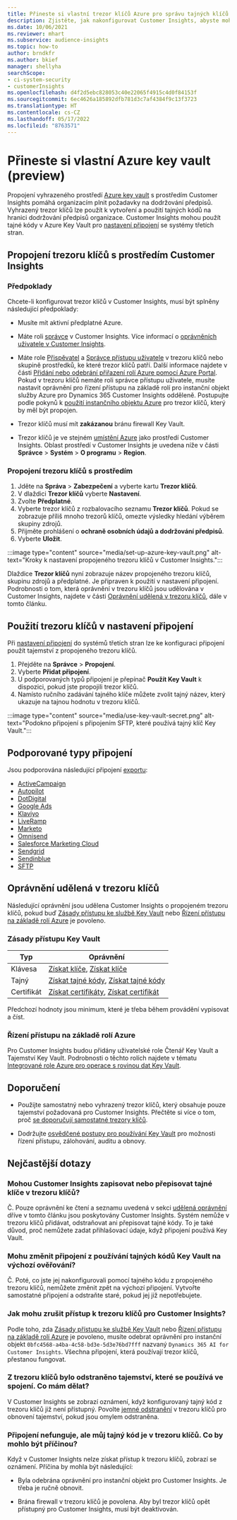 ```yaml
---
title: Přineste si vlastní trezor klíčů Azure pro správu tajných klíčů
description: Zjistěte, jak nakonfigurovat Customer Insights, abyste mohli používat svůj vlastní Azure key vault.
ms.date: 10/06/2021
ms.reviewer: mhart
ms.subservice: audience-insights
ms.topic: how-to
author: brndkfr
ms.author: bkief
manager: shellyha
searchScope:
- ci-system-security
- customerInsights
ms.openlocfilehash: d4f2d5ebc828053c40e22065f4915c4d0f84153f
ms.sourcegitcommit: 6ec4626a185892dfb781d3c7af4384f9c13f3723
ms.translationtype: HT
ms.contentlocale: cs-CZ
ms.lasthandoff: 05/17/2022
ms.locfileid: "8763571"
---
```

# <a name="bring-your-own-azure-key-vault-preview"></a>Přineste si vlastní Azure key vault (preview)

Propojení vyhrazeného prostředí [Azure key vault](/azure/key-vault/general/basic-concepts) s prostředím Customer Insights pomáhá organizacím plnit požadavky na dodržování předpisů.
Vyhrazený trezor klíčů lze použít k vytvoření a použití tajných kódů na hranici dodržování předpisů organizace. Customer Insights mohou použít tajné kódy v Azure Key Vault pro [nastavení připojení](connections.md) se systémy třetích stran.

## <a name="link-the-key-vault-to-the-customer-insights-environment"></a>Propojení trezoru klíčů s prostředím Customer Insights

### <a name="prerequisites"></a>Předpoklady

Chcete-li konfigurovat trezor klíčů v Customer Insights, musí být splněny následující předpoklady:

- Musíte mít aktivní předplatné Azure.

- Máte roli [správce](permissions.md#admin) v Customer Insights. Více informací o [oprávněních uživatele v Customer Insights](permissions.md#assign-roles-and-permissions).

- Máte role [Přispěvatel](/azure/role-based-access-control/built-in-roles#contributor) a [Správce přístupu uživatele](/azure/role-based-access-control/built-in-roles#user-access-administrator) v trezoru klíčů nebo skupině prostředků, ke které trezor klíčů patří. Další informace najdete v části [Přidání nebo odebrání přiřazení rolí Azure pomocí Azure Portal](/azure/role-based-access-control/role-assignments-portal). Pokud v trezoru klíčů nemáte roli správce přístupu uživatele, musíte nastavit oprávnění pro řízení přístupu na základě rolí pro instanční objekt služby Azure pro Dynamics 365 Customer Insights odděleně. Postupujte podle pokynů k [použití instančního objektu Azure](connect-service-principal.md) pro trezor klíčů, který by měl být propojen.

- Trezor klíčů musí mít **zakázanou** bránu firewall Key Vault.

- Trezor klíčů je ve stejném [umístění Azure](https://azure.microsoft.com/global-infrastructure/geographies/#overview) jako prostředí Customer Insights. Oblast prostředí v Customer Insights je uvedena níže v části **Správce** > **Systém** > **O programu** > **Region**.

### <a name="link-a-key-vault-to-the-environment"></a>Propojení trezoru klíčů s prostředím

1. Jděte na **Správa** > **Zabezpečení** a vyberte kartu **Trezor klíčů**.
1. V dlaždici **Trezor klíčů** vyberte **Nastavení**.
1. Zvolte **Předplatné**.
1. Vyberte trezor klíčů z rozbalovacího seznamu **Trezor klíčů**. Pokud se zobrazuje příliš mnoho trezorů klíčů, omezte výsledky hledání výběrem skupiny zdrojů.
1. Přijměte prohlášení o **ochraně osobních údajů a dodržování předpisů**.
1. Vyberte **Uložit**.

:::image type="content" source="media/set-up-azure-key-vault.png" alt-text="Kroky k nastavení propojeného trezoru klíčů v Customer Insights.":::

Dlaždice **Trezor klíčů** nyní zobrazuje název propojeného trezoru klíčů, skupinu zdrojů a předplatné. Je připraven k použití v nastavení připojení.
Podrobnosti o tom, která oprávnění v trezoru klíčů jsou udělována v Customer Insights, najdete v části [Oprávnění udělená v trezoru klíčů](#permissions-granted-on-the-key-vault), dále v tomto článku.

## <a name="use-the-key-vault-in-the-connection-setup"></a>Použití trezoru klíčů v nastavení připojení

Při [nastavení připojení](connections.md) do systémů třetích stran lze ke konfiguraci připojení použít tajemství z propojeného trezoru klíčů.

1. Přejděte na **Správce** > **Propojení**.
1. Vyberte **Přidat připojení**.
1. U podporovaných typů připojení je přepínač **Použít Key Vault** k dispozici, pokud jste propojili trezor klíčů.
1. Namísto ručního zadávání tajného klíče můžete zvolit tajný název, který ukazuje na tajnou hodnotu v trezoru klíčů.

:::image type="content" source="media/use-key-vault-secret.png" alt-text="Podokno připojení s připojením SFTP, které používá tajný klíč Key Vault.":::

## <a name="supported-connection-types"></a>Podporované typy připojení

Jsou podporována následující připojení [exportu](export-destinations.md):

* [ActiveCampaign](export-active-campaign.md)
* [Autopilot](export-autopilot.md)
* [DotDigital](export-dotdigital.md)
* [Google Ads](export-google-ads.md)
* [Klaviyo](export-klaviyo.md)
* [LiveRamp](export-liveramp.md)
* [Marketo](export-marketo.md)
* [Omnisend](export-omnisend.md)
* [Salesforce Marketing Cloud](export-salesforce.md)
* [Sendgrid](export-sendgrid.md)
* [Sendinblue](export-sendinblue.md)
* [SFTP](export-sftp.md)

## <a name="permissions-granted-on-the-key-vault"></a>Oprávnění udělená v trezoru klíčů

Následující oprávnění jsou udělena Customer Insights o propojeném trezoru klíčů, pokud buď [Zásady přístupu ke službě Key Vault](/azure/key-vault/general/assign-access-policy?tabs=azure-portal) nebo [Řízení přístupu na základě rolí Azure](/azure/key-vault/general/rbac-guide?tabs=azure-cli) je povoleno.

### <a name="key-vault-access-policy"></a>Zásady přístupu Key Vault

| Typ        | Oprávnění          |
| ----------- | -------------------- |
| Klávesa         | [Získat klíče](/rest/api/keyvault/keys/get-keys/get-keys), [Získat klíče](/rest/api/keyvault/keys/get-key/get-key)                                 |
| Tajný      | [Získat tajné kódy](/rest/api/keyvault/secrets/get-secrets/get-secrets), [Získat tajné kódy](/rest/api/keyvault/secrets/get-secret/get-secret)                     |
| Certifikát | [Získat certifikáty](/rest/api/keyvault/certificates/get-certificates/get-certificates), [Získat certifikát](/rest/api/keyvault/certificates/get-certificate/get-certificate) |

Předchozí hodnoty jsou minimum, které je třeba během provádění vypisovat a číst.

### <a name="azure-role-based-access-control"></a>Řízení přístupu na základě rolí Azure

Pro Customer Insights budou přidány uživatelské role Čtenář Key Vault a Tajemství Key Vault. Podrobnosti o těchto rolích najdete v tématu [Integrované role Azure pro operace s rovinou dat Key Vault](/azure/key-vault/general/rbac-guide?tabs=azure-cli).

## <a name="recommendations"></a>Doporučení

- Použijte samostatný nebo vyhrazený trezor klíčů, který obsahuje pouze tajemství požadovaná pro Customer Insights. Přečtěte si více o tom, proč [se doporučují samostatné trezory klíčů](/azure/key-vault/general/best-practices#why-we-recommend-separate-key-vaults).

- Dodržujte [osvědčené postupy pro používání Key Vault](/azure/key-vault/general/best-practices#turn-on-logging) pro možnosti řízení přístupu, zálohování, auditu a obnovy.

## <a name="frequently-asked-questions"></a>Nejčastější dotazy

### <a name="can-customer-insights-write-secrets-or-overwrite-secrets-into-the-key-vault"></a>Mohou Customer Insights zapisovat nebo přepisovat tajné klíče v trezoru klíčů?

Č. Pouze oprávnění ke čtení a seznamu uvedená v sekci [udělená oprávnění](#permissions-granted-on-the-key-vault) dříve v tomto článku jsou poskytovány Customer Insights. Systém nemůže v trezoru klíčů přidávat, odstraňovat ani přepisovat tajné kódy. To je také důvod, proč nemůžete zadat přihlašovací údaje, když připojení používá Key Vault.

### <a name="can-i-change-a-connection-from-using-key-vault-secrets-to-default-authentication"></a>Mohu změnit připojení z používání tajných kódů Key Vault na výchozí ověřování?

Č. Poté, co jste jej nakonfigurovali pomocí tajného kódu z propojeného trezoru klíčů, nemůžete změnit zpět na výchozí připojení. Vytvořte samostatné připojení a odstraňte staré, pokud jej již nepotřebujete.

### <a name="how-can-i-revoke-access-to-a-key-vault-for-customer-insights"></a>Jak mohu zrušit přístup k trezoru klíčů pro Customer Insights?

Podle toho, zda [Zásady přístupu ke službě Key Vault](/azure/key-vault/general/assign-access-policy?tabs=azure-portal) nebo [Řízení přístupu na základě rolí Azure](/azure/key-vault/general/rbac-guide?tabs=azure-cli) je povoleno, musíte odebrat oprávnění pro instanční objekt `0bfc4568-a4ba-4c58-bd3e-5d3e76bd7fff` nazvaný `Dynamics 365 AI for Customer Insights`. Všechna připojení, která používají trezor klíčů, přestanou fungovat.

### <a name="a-secret-thats-used-in-a-connection-got-removed-from-the-key-vault-what-can-i-do"></a>Z trezoru klíčů bylo odstraněno tajemství, které se používá ve spojení. Co mám dělat?

V Customer Insights se zobrazí oznámení, když konfigurovaný tajný kód z trezoru klíčů již není přístupný. Povolte [jemné odstranění](/azure/key-vault/general/soft-delete-overview) v trezoru klíčů pro obnovení tajemství, pokud jsou omylem odstraněna.

### <a name="a-connection-doesnt-work-but-my-secret-is-in-the-key-vault-what-might-be-the-cause"></a>Připojení nefunguje, ale můj tajný kód je v trezoru klíčů. Co by mohlo být příčinou?

Když v Customer Insights nelze získat přístup k trezoru klíčů, zobrazí se oznámení. Příčina by mohla být následující:

- Byla odebrána oprávnění pro instanční objekt pro Customer Insights. Je třeba je ručně obnovit.

- Brána firewall v trezoru klíčů je povolena. Aby byl trezor klíčů opět přístupný pro Customer Insights, musí být deaktivován.
